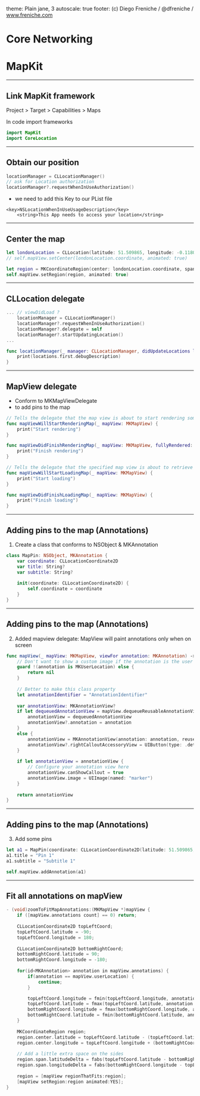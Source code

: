 theme: Plain jane, 3
autoscale: true
footer: (c) Diego Freniche / @dfreniche / www.freniche.com

# Core Networking

# MapKit

---

## Link MapKit framework

Project > Target > Capabilities > Maps

In code import frameworks

```swift
import MapKit
import CoreLocation

```

---


## Obtain our position


```swift
locationManager = CLLocationManager()
// ask for Location authorization
locationManager?.requestWhenInUseAuthorization()
```

- we need to add this Key to our PList file

```
<key>NSLocationWhenInUseUsageDescription</key>
	<string>This App needs to access your location</string>
```

---

## Center the map

```swift
let londonLocation = CLLocation(latitude: 51.509865, longitude: -0.118092)
// self.mapView.setCenter(londonLocation.coordinate, animated: true)

let region = MKCoordinateRegion(center: londonLocation.coordinate, span: MKCoordinateSpanMake(0.2, 0.2))
self.mapView.setRegion(region, animated: true)
```


---

## CLLocation delegate


```swift
... // viewDidLoad ?
	locationManager = CLLocationManager()
	locationManager?.requestWhenInUseAuthorization()
	locationManager?.delegate = self
	locationManager?.startUpdatingLocation()
...

func locationManager(_ manager: CLLocationManager, didUpdateLocations locations: [CLLocation]) {
    print(locations.first.debugDescription)
}

```


---

## MapView delegate

- Conform to MKMapViewDelegate
- to add pins to the map


```swift
// Tells the delegate that the map view is about to start rendering some of its tiles
func mapViewWillStartRenderingMap(_ mapView: MKMapView) {
	print("Start rendering")
}

func mapViewDidFinishRenderingMap(_ mapView: MKMapView, fullyRendered: Bool) {
	print("Finish rendering")
}

// Tells the delegate that the specified map view is about to retrieve some map data
func mapViewWillStartLoadingMap(_ mapView: MKMapView) {
	print("Start loading")
}

func mapViewDidFinishLoadingMap(_ mapView: MKMapView) {
	print("Finish loading")
}
```

---

## Adding pins to the map (Annotations)

1. Create a class that conforms to NSObject & MKAnnotation

```swift
class MapPin: NSObject, MKAnnotation {
    var coordinate: CLLocationCoordinate2D
    var title: String?
    var subtitle: String?
    
    init(coordinate: CLLocationCoordinate2D) {
        self.coordinate = coordinate
    }
}

```

---

## Adding pins to the map (Annotations)

2. Added mapview delegate: MapView will paint annotations only when on screen


```swift
func mapView(_ mapView: MKMapView, viewFor annotation: MKAnnotation) -> MKAnnotationView? {
	// Don't want to show a custom image if the annotation is the user's location.
	guard !(annotation is MKUserLocation) else {
		return nil
	}
	
	// Better to make this class property
	let annotationIdentifier = "AnnotationIdentifier"
	
	var annotationView: MKAnnotationView?
	if let dequeuedAnnotationView = mapView.dequeueReusableAnnotationView(withIdentifier: annotationIdentifier) {
		annotationView = dequeuedAnnotationView
		annotationView?.annotation = annotation
	}
	else {
		annotationView = MKAnnotationView(annotation: annotation, reuseIdentifier: annotationIdentifier)
		annotationView?.rightCalloutAccessoryView = UIButton(type: .detailDisclosure)
	}
	
	if let annotationView = annotationView {
		// Configure your annotation view here
		annotationView.canShowCallout = true
		annotationView.image = UIImage(named: "marker")
	}
	
	return annotationView
}
```

---

## Adding pins to the map (Annotations)

3. Add some pins

```swift
let a1 = MapPin(coordinate: CLLocationCoordinate2D(latitude: 51.509865, longitude: -0.1180))
a1.title = "Pin 1"
a1.subtitle = "Subtitle 1"

self.mapView.addAnnotation(a1)
```

---

## Fit all annotations on mapView


```objectivec
- (void)zoomToFitMapAnnotations:(MKMapView *)mapView {
    if ([mapView.annotations count] == 0) return;
    
    CLLocationCoordinate2D topLeftCoord;
    topLeftCoord.latitude = -90;
    topLeftCoord.longitude = 180;
    
    CLLocationCoordinate2D bottomRightCoord;
    bottomRightCoord.latitude = 90;
    bottomRightCoord.longitude = -180;
    
    for(id<MKAnnotation> annotation in mapView.annotations) {
        if(annotation == mapView.userLocation) {
            continue;
        }

        topLeftCoord.longitude = fmin(topLeftCoord.longitude, annotation.coordinate.longitude);
        topLeftCoord.latitude = fmax(topLeftCoord.latitude, annotation.coordinate.latitude);
        bottomRightCoord.longitude = fmax(bottomRightCoord.longitude, annotation.coordinate.longitude);
        bottomRightCoord.latitude = fmin(bottomRightCoord.latitude, annotation.coordinate.latitude);
    }
    
    MKCoordinateRegion region;
    region.center.latitude = topLeftCoord.latitude - (topLeftCoord.latitude - bottomRightCoord.latitude) * 0.5;
    region.center.longitude = topLeftCoord.longitude + (bottomRightCoord.longitude - topLeftCoord.longitude) * 0.5;
    
    // Add a little extra space on the sides
    region.span.latitudeDelta = fabs(topLeftCoord.latitude - bottomRightCoord.latitude) * 1.5;
    region.span.longitudeDelta = fabs(bottomRightCoord.longitude - topLeftCoord.longitude) * 1.5;
    
    region = [mapView regionThatFits:region];
    [mapView setRegion:region animated:YES];
}


```